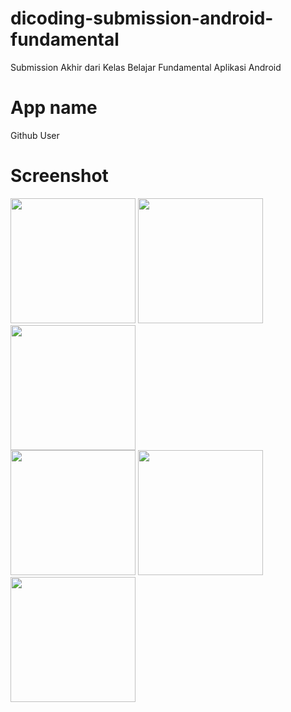 # dicoding-submission-android-fundamental
Submission Akhir dari Kelas Belajar Fundamental Aplikasi Android

# App name
Github User

# Screenshot
<img src="https://github.com/dwitio123/dicoding-submission-android-fundamental/assets/43905112/6ee6e616-728a-40c0-a03b-b421c30dc323" width=200>
<img src="https://github.com/dwitio123/dicoding-submission-android-fundamental/assets/43905112/887f189c-5fe1-4d01-8fb0-b460f62ef69b" width=200>
<img src="https://github.com/dwitio123/dicoding-submission-android-fundamental/assets/43905112/6359a7a2-6c0b-43ca-97bd-4b9fbaacb4b6" width=200>
<br>
<img src="https://github.com/dwitio123/dicoding-submission-android-fundamental/assets/43905112/d9eef903-e5d1-478c-afba-192f12f90b8e" width=200>
<img src="https://github.com/dwitio123/dicoding-submission-android-fundamental/assets/43905112/a8405428-bfdb-4d27-8f62-4921b5188e10" width=200>
<img src="https://github.com/dwitio123/dicoding-submission-android-fundamental/assets/43905112/2b1881ba-0779-4c5b-b429-7df45a4e2ee6" width=200>
